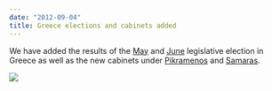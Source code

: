 ```yaml
---
date: "2012-09-04"
title: Greece elections and cabinets added
---
```


We have added the results of the [May](http://dev.parlgov.org/data/grc/election-parliament/2012-05-06/) and [June](http://dev.parlgov.org/data/grc/election-parliament/2012-06-17/) legislative election in Greece as well as the new cabinets under [Pikramenos](http://dev.parlgov.org/data/grc/cabinet-party/2012-05-16/) and [Samaras](http://dev.parlgov.org/data/grc/cabinet-party/2012-06-20/).

![](/images/parliament-european-union.jpg)
